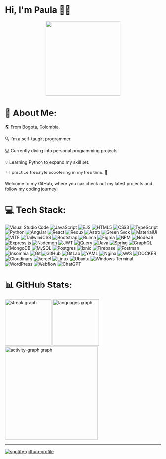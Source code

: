 # Hi, I'm Paula 👋😎

<div align="center">
  <img height="240" src="https://i.pinimg.com/originals/70/4e/f2/704ef2f30564853b5c708ad01a2130f9.gif"  />
</div>

###

# 💫 About Me:
🌎 From Bogotá, Colombia. 

🔍 I'm a self-taught programmer. 

💻 Currently diving into personal programming projects.

💡 Learning Python to expand my skill set.

⭐ I practice freestyle scootering in my free time. 🛴

Welcome to my GitHub, where you can check out my latest projects and follow my coding journey!


# 💻 Tech Stack:
![Visual Studio Code](https://img.shields.io/badge/Visual%20Studio%20Code-0078d7.svg?style=for-the-badge&logo=visual-studio-code&logoColor=white) ![JavaScript](https://img.shields.io/badge/javascript-%23323330.svg?style=for-the-badge&logo=javascript&logoColor=%23F7DF1E) ![EJS](https://img.shields.io/badge/ejs-%23B4CA65.svg?style=for-the-badge&logo=ejs&logoColor=black) ![HTML5](https://img.shields.io/badge/html5-%23E34F26.svg?style=for-the-badge&logo=html5&logoColor=white) ![CSS3](https://img.shields.io/badge/css3-%231572B6.svg?style=for-the-badge&logo=css3&logoColor=white) ![TypeScript](https://img.shields.io/badge/typescript-%23007ACC.svg?style=for-the-badge&logo=typescript&logoColor=white) ![Python](https://img.shields.io/badge/Python-FFD43B?style=for-the-badge&logo=python&logoColor=blue) ![Angular](https://img.shields.io/badge/angular-%23DD0031.svg?style=for-the-badge&logo=angular&logoColor=white) ![React](https://img.shields.io/badge/react-%2320232a.svg?style=for-the-badge&logo=react&logoColor=%2361DAFB) ![Redux](https://img.shields.io/badge/redux-%23593d88.svg?style=for-the-badge&logo=redux&logoColor=white) ![Astro](https://img.shields.io/badge/astro-%232C2052.svg?style=for-the-badge&logo=astro&logoColor=white) ![Green Sock](https://img.shields.io/badge/green%20sock-88CE02?style=for-the-badge&logo=greensock&logoColor=white) ![MaterialUI](https://img.shields.io/badge/Material%20UI-007FFF?style=for-the-badge&logo=mui&logoColor=white) ![VITE](https://img.shields.io/badge/Vite-B73BFE?style=for-the-badge&logo=vite&logoColor=FFD62E) <!--![Next JS](https://img.shields.io/badge/Next-black?style=for-the-badge&logo=next.js&logoColor=white)--> ![TailwindCSS](https://img.shields.io/badge/tailwindcss-%2338B2AC.svg?style=for-the-badge&logo=tailwind-css&logoColor=white) ![Bootstrap](https://img.shields.io/badge/Bootstrap-563D7C?style=for-the-badge&logo=bootstrap&logoColor=white) ![Bulma](https://img.shields.io/badge/bulma-00D0B1?style=for-the-badge&logo=bulma&logoColor=white) ![Figma](https://img.shields.io/badge/figma-%23F24E1E.svg?style=for-the-badge&logo=figma&logoColor=white) ![NPM](https://img.shields.io/badge/NPM-%23CB3837.svg?style=for-the-badge&logo=npm&logoColor=white) ![NodeJS](https://img.shields.io/badge/node.js-6DA55F?style=for-the-badge&logo=node.js&logoColor=white) ![Express.js](https://img.shields.io/badge/express.js-%23404d59.svg?style=for-the-badge&logo=express&logoColor=%2361DAFB) ![Nodemon](https://img.shields.io/badge/NODEMON-%23323330.svg?style=for-the-badge&logo=nodemon&logoColor=%BBDEAD) ![JWT](https://img.shields.io/badge/JWT-black?style=for-the-badge&logo=JSON%20web%20tokens) ![jQuery](https://img.shields.io/badge/jquery-%230769AD.svg?style=for-the-badge&logo=jquery&logoColor=white) ![Java](https://img.shields.io/badge/java-%23ED8B00.svg?style=for-the-badge&logo=openjdk&logoColor=white) ![Spring](https://img.shields.io/badge/spring-%236DB33F.svg?style=for-the-badge&logo=spring&logoColor=white) ![GraphQL](https://img.shields.io/badge/-GraphQL-E10098?style=for-the-badge&logo=graphql&logoColor=white) ![MongoDB](https://img.shields.io/badge/MongoDB-%234ea94b.svg?style=for-the-badge&logo=mongodb&logoColor=white) ![MySQL](https://img.shields.io/badge/mysql-4479A1.svg?style=for-the-badge&logo=mysql&logoColor=white) ![Postgres](https://img.shields.io/badge/postgres-%23316192.svg?style=for-the-badge&logo=postgresql&logoColor=white) ![Ionic](https://img.shields.io/badge/Ionic-%233880FF.svg?style=for-the-badge&logo=Ionic&logoColor=white) ![Firebase](https://img.shields.io/badge/firebase-a08021?style=for-the-badge&logo=firebase&logoColor=ffcd34) ![Postman](https://img.shields.io/badge/Postman-FF6C37?style=for-the-badge&logo=postman&logoColor=white) ![Insomnia](https://img.shields.io/badge/Insomnia-black?style=for-the-badge&logo=insomnia&logoColor=5849BE) ![Git](https://img.shields.io/badge/git-%23F05033.svg?style=for-the-badge&logo=git&logoColor=white) ![GitHub](https://img.shields.io/badge/github-%23121011.svg?style=for-the-badge&logo=github&logoColor=white) ![GitLab](https://img.shields.io/badge/GitLab-330F63?style=for-the-badge&logo=gitlab&logoColor=white) ![YAML](https://img.shields.io/badge/yaml-%23ffffff.svg?style=for-the-badge&logo=yaml&logoColor=151515) ![Nginx](https://img.shields.io/badge/nginx-%23009639.svg?style=for-the-badge&logo=nginx&logoColor=white) ![AWS](https://img.shields.io/badge/Amazon_AWS-FF9900?style=for-the-badge&logo=amazonaws&logoColor=white) ![DOCKER](https://img.shields.io/badge/Docker-2CA5E0?style=for-the-badge&logo=docker&logoColor=white) ![Cloudinary](https://img.shields.io/badge/Cloudinary-3448C5?style=for-the-badge&logo=Cloudinary&logoColor=white) ![Vercel](https://img.shields.io/badge/vercel-%23000000.svg?style=for-the-badge&logo=vercel&logoColor=white) ![Linux](https://img.shields.io/badge/Linux-FCC624?style=for-the-badge&logo=linux&logoColor=black) ![Ubuntu](https://img.shields.io/badge/Ubuntu-E95420?style=for-the-badge&logo=ubuntu&logoColor=white) ![Windows Terminal](https://img.shields.io/badge/Windows%20Terminal-%234D4D4D.svg?style=for-the-badge&logo=windows-terminal&logoColor=white) ![WordPress](https://img.shields.io/badge/WordPress-%23117AC9.svg?style=for-the-badge&logo=WordPress&logoColor=white) ![Webflow](https://img.shields.io/badge/webflow-%23146EF5.svg?style=for-the-badge&logo=webflow&logoColor=white) ![ChatGPT](https://img.shields.io/badge/chatGPT-74aa9c?style=for-the-badge&logo=openai&logoColor=white)

# 📊 GitHub Stats:

<div align="left">
  <img src="https://streak-stats.demolab.com?user=paulaoorjuela&locale=en&mode=daily&theme=vue-dark&hide_border=true&border_radius=5&order=3" height="150" alt="streak graph"  />
  <img src="https://github-readme-stats.vercel.app/api/top-langs?username=paulaoorjuela&locale=en&hide_title=false&layout=compact&card_width=320&langs_count=8&theme=vue-dark&hide_border=true&order=2" height="150" alt="languages graph"  />
  <img src="https://github-readme-activity-graph.vercel.app/graph?username=paulaoorjuela&radius=16&theme=vue&area=true&order=5&hide_border=true&hide_title=true" height="300" alt="activity-graph graph"  />
</div>

<!--![](https://github-readme-stats.vercel.app/api?username=paulaoorjuela&theme=vue-dark&hide_border=true&include_all_commits=true&count_private=true)
![](https://github-readme-streak-stats.herokuapp.com?user=paulaoorjuela&theme=vue-dark&hide_border=true)
![](https://github-readme-stats.vercel.app/api/top-langs/?username=paulaoorjuela&theme=vue-dark&hide_border=true&include_all_commits=true&count_private=true&layout=compact)-->


<!--## 🏆 GitHub Trophies
![](https://github-profile-trophy.vercel.app/?username=paulaoorjuela&theme=darkhub&no-frame=false&no-bg=true&margin-w=4)-->

<!--### 🔝 Top Contributed Repo
![](https://github-contributor-stats.vercel.app/api?username=paulaoorjuela&limit=5&theme=vue-dark&hide_border=true&combine_all_yearly_contributions=true)-->

---
<!--![Alt text](https://spotify-recently-played-readme.vercel.app/api?user=paulaoorjuela&unique={true|1|on|yes})-->

<!--[![spotify-github-profile](https://spotify-github-profile.kittinanx.com/api/view?uid=paulaoorjuela&cover_image=true&theme=default&show_offline=false&background_color=000000&interchange=true&bar_color=ffffff&bar_color_cover=false)](https://github.com/kittinan/spotify-github-profile)-->

[![spotify-github-profile](https://spotify-github-profile.kittinanx.com/api/view?uid=paulaoorjuela&cover_image=true&theme=novatorem&show_offline=false&background_color=000000&interchange=true&bar_color=ffffff&bar_color_cover=false)](https://github.com/kittinan/spotify-github-profile)



<!-- Proudly created with GPRM ( https://gprm.itsvg.in ) -->
